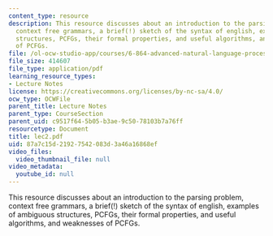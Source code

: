 ```yaml
---
content_type: resource
description: This resource discusses about an introduction to the parsing problem,
  context free grammars, a brief(!) sketch of the syntax of english, examples of ambiguous
  structures, PCFGs, their formal properties, and useful algorithms, and weaknesses
  of PCFGs.
file: /ol-ocw-studio-app/courses/6-864-advanced-natural-language-processing-fall-2005/87a7c15d21927542083d3a46a16868ef_lec2.pdf
file_size: 414607
file_type: application/pdf
learning_resource_types:
- Lecture Notes
license: https://creativecommons.org/licenses/by-nc-sa/4.0/
ocw_type: OCWFile
parent_title: Lecture Notes
parent_type: CourseSection
parent_uid: c9517f64-5b05-b3ae-9c50-78103b7a76ff
resourcetype: Document
title: lec2.pdf
uid: 87a7c15d-2192-7542-083d-3a46a16868ef
video_files:
  video_thumbnail_file: null
video_metadata:
  youtube_id: null
---
```

This resource discusses about an introduction to the parsing problem, context free grammars, a brief(!) sketch of the syntax of english, examples of ambiguous structures, PCFGs, their formal properties, and useful algorithms, and weaknesses of PCFGs.